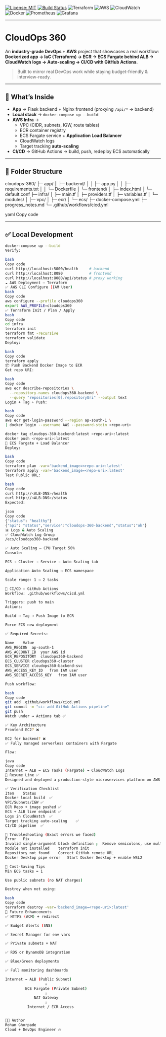 [![License: MIT](https://img.shields.io/badge/license-MIT-blue.svg)](LICENSE)
[![Build Status](https://github.com/Akash-k27/autoheal-cloud-devops-platform/actions/workflows/tf-ci.yml/badge.svg)](https://github.com/Akash-k27/autoheal-cloud-devops-platform/actions)
![Terraform](https://img.shields.io/badge/Terraform-Yes-623CE4?logo=terraform)
![AWS](https://img.shields.io/badge/AWS-Deployed-232F3E?logo=amazon-aws)
![CloudWatch](https://img.shields.io/badge/Monitoring-CloudWatch-FF9900?logo=amazonaws)
![Docker](https://img.shields.io/badge/Docker-Ready-2496ED?logo=docker)
![Prometheus](https://img.shields.io/badge/Prometheus-Metrics-E6522C?logo=prometheus)
![Grafana](https://img.shields.io/badge/Grafana-Dashboard-F46800?logo=grafana)

---


# CloudOps 360

An **industry-grade DevOps + AWS** project that showcases a real workflow:  
**Dockerized app → IaC (Terraform) → ECR → ECS Fargate behind ALB → CloudWatch logs → Auto-scaling → CI/CD with GitHub Actions.**

> Built to mirror real DevOps work while staying budget-friendly & interview-ready.

---

## 🔭 What’s Inside

- **App** → Flask backend + Nginx frontend (proxying `/api/*` → backend)
- **Local stack** → `docker-compose up --build`
- **AWS Infra** →
  - VPC (CIDR, subnets, IGW, route tables)
  - ECR container registry
  - ECS Fargate service + **Application Load Balancer**
  - CloudWatch logs
  - Target tracking **auto-scaling**
- **CI/CD** → GitHub Actions → build, push, redeploy ECS automatically

---

## 🧭 Folder Structure

cloudops-360/
├─ app/
│ ├─ backend/
│ │ ├─ app.py
│ │ ├─ requirements.txt
│ │ └─ Dockerfile
│ └─ frontend/
│ ├─ index.html
│ └─ default.conf
├─ infra/
│ ├─ main.tf
│ ├─ providers.tf
│ ├─ variables.tf
│ └─ modules/
│ ├─ vpc/
│ ├─ ecr/
│ └─ ecs/
├─ docker-compose.yml
├─ progress_notes.md
└─ .github/workflows/cicd.yml

yaml
Copy code

---

## ✅ Local Development

```bash
docker-compose up --build
Verify:

bash
Copy code
curl http://localhost:5000/health     # backend
curl http://localhost:8080            # frontend
curl http://localhost:8080/api/status # proxy working
☁️ AWS Deployment — Terraform
✅ AWS CLI Configure (IAM User)
bash
Copy code
aws configure --profile cloudops360
export AWS_PROFILE=cloudops360
✅ Terraform Init / Plan / Apply
bash
Copy code
cd infra
terraform init
terraform fmt -recursive
terraform validate
Deploy:

bash
Copy code
terraform apply
📦 Push Backend Docker Image to ECR
Get repo URI:

bash
Copy code
aws ecr describe-repositories \
  --repository-names cloudops360-backend \
  --query "repositories[0].repositoryUri" --output text
Login + Tag + Push:

bash
Copy code
aws ecr get-login-password --region ap-south-1 \
| docker login --username AWS --password-stdin <repo-uri>

docker tag cloudops-360-backend:latest <repo-uri>:latest
docker push <repo-uri>:latest
🚀 ECS Fargate + Load Balancer
Deploy:

bash
Copy code
terraform plan -var='backend_image=<repo-uri>:latest'
terraform apply -var='backend_image=<repo-uri>:latest'
Test Public URL:

bash
Copy code
curl http://<ALB-DNS>/health
curl http://<ALB-DNS>/status
Expected:

json
Copy code
{"status": "healthy"}
{"api": "status","service":"cloudops-360-backend","status":"ok"}
📊 Logs & Auto Scaling
✅ CloudWatch Log Group
/ecs/cloudops360-backend

✅ Auto Scaling — CPU Target 50%
Console:

ECS → Cluster → Service → Auto Scaling tab

Application Auto Scaling → ECS namespace

Scale range: 1 → 2 tasks

🤖 CI/CD — GitHub Actions
Workflow: .github/workflows/cicd.yml

Triggers: push to main
Actions:

Build → Tag → Push Image to ECR

Force ECS new deployment

✅ Required Secrets:

Name	Value
AWS_REGION	ap-south-1
AWS_ACCOUNT_ID	your AWS id
ECR_REPOSITORY	cloudops360-backend
ECS_CLUSTER	cloudops360-cluster
ECS_SERVICE	cloudops360-backend-svc
AWS_ACCESS_KEY_ID	from IAM user
AWS_SECRET_ACCESS_KEY	from IAM user

Push workflow:

bash
Copy code
git add .github/workflows/cicd.yml
git commit -m "ci: add GitHub Actions pipeline"
git push
Watch under → Actions tab ✅

✅ Key Architecture
Frontend EC2? ❌

EC2 for backend? ❌
✅ Fully managed serverless containers with Fargate

Flow:

java
Copy code
Internet → ALB → ECS Tasks (Fargate) → CloudWatch Logs
💼 Resume Line ✅
Designed and deployed a production-style microservices platform on AWS using Terraform, ECS Fargate, ALB, ECR, CloudWatch, and GitHub Actions CI/CD to enable fully automated, scalable deployments of Dockerized apps.

✅ Verification Checklist
Item	Status
Docker local build	✅
VPC/Subnets/IGW	✅
ECR Repo + image pushed	✅
ECS + ALB live endpoint	✅
Logs in CloudWatch	✅
Target tracking auto-scaling	✅
CI/CD pipeline	✅

🧯 Troubleshooting (Exact errors we faced)
Error	Fix
Invalid single-argument block definition ;	Remove semicolons, use multiline HCL blocks
Module not installed	terraform init
Repository not found	Correct GitHub remote URL
Docker Desktop pipe error	Start Docker Desktop + enable WSL2

💸 Cost-Saving Tips
Min ECS tasks = 1

Use public subnets (no NAT charges)

Destroy when not using:

bash
Copy code
terraform destroy -var='backend_image=<repo-uri>:latest'
📌 Future Enhancements
✅ HTTPS (ACM) + redirect

✅ Budget Alerts (SNS)

✅ Secret Manager for env vars

✅ Private subnets + NAT

✅ RDS or DynamoDB integration

✅ Blue/Green deployments

✅ Full monitoring dashboards

Internet → ALB (Public Subnet)
                  ↓
         ECS Fargate (Private Subnet)
                  ↓
             NAT Gateway
                  ↓
          Internet / ECR Access


👨‍💻 Author
Rohan Ghorpade
Cloud + DevOps Engineer 🔥

